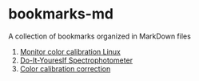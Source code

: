 # bookmarks-md
A collection of bookmarks organized in MarkDown files

1. [Monitor color calibration Linux](monitor-color-calibration-linux.md)
2. [Do-It-Youreslf Spectrophotometer](do-it-yourself-spectrophotometer.md)
3. [Color calibration correction](color-calibration-correction.md)
